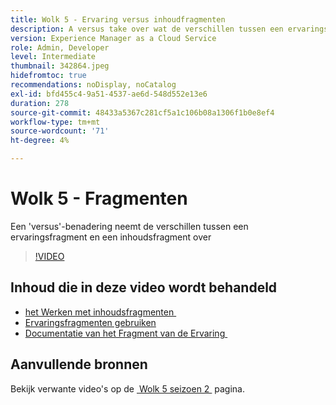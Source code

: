 ```yaml
---
title: Wolk 5 - Ervaring versus inhoudfragmenten
description: A versus take over wat de verschillen tussen een ervaringsfragment en een inhoudsfragment zijn
version: Experience Manager as a Cloud Service
role: Admin, Developer
level: Intermediate
thumbnail: 342864.jpeg
hidefromtoc: true
recommendations: noDisplay, noCatalog
exl-id: bfd455c4-9a51-4537-ae6d-548d552e13e6
duration: 278
source-git-commit: 48433a5367c281cf5a1c106b08a1306f1b0e8ef4
workflow-type: tm+mt
source-wordcount: '71'
ht-degree: 4%

---
```


# Wolk 5 - Fragmenten

Een &#39;versus&#39;-benadering neemt de verschillen tussen een ervaringsfragment en een inhoudsfragment over

>[!VIDEO](https://video.tv.adobe.com/v/342864?quality=12&learn=on)

## Inhoud die in deze video wordt behandeld

+ [&#x200B; het Werken met inhoudsfragmenten &#x200B;](https://experienceleague.adobe.com/docs/experience-manager-cloud-service/content/assets/content-fragments/content-fragments.html?lang=nl-NL)
+ [Ervaringsfragmenten gebruiken](https://experienceleague.adobe.com/docs/experience-manager-learn/sites/experience-fragments/experience-fragments-feature-video-use.html?lang=nl-NL)
+ [&#x200B; Documentatie van het Fragment van de Ervaring &#x200B;](https://experienceleague.adobe.com/docs/experience-manager-cloud-service/content/sites/authoring/fundamentals/experience-fragments.html?lang=nl-NL)

## Aanvullende bronnen

Bekijk verwante video&#39;s op de [&#x200B; Wolk 5 seizoen 2 &#x200B;](../cloud5-season-2.md) pagina.
